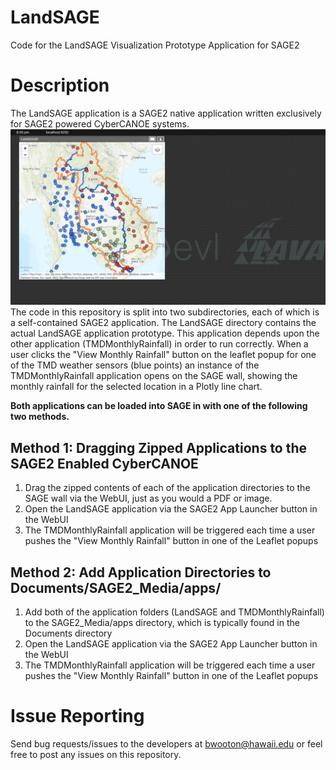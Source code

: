 # LandSAGE
Code for the LandSAGE Visualization Prototype Application for SAGE2

# Description
The LandSAGE application is a SAGE2 native application written exclusively for SAGE2 powered CyberCANOE systems.
![LandSAGE](LandSAGE_Images/Screen%20Shot%202019-12-26%20at%208.55.54%20PM.png)
The code in this repository is split into two subdirectories, each of which is a self-contained SAGE2 application.
The LandSAGE directory contains the actual LandSAGE application prototype. This application depends upon the other
application (TMDMonthlyRainfall) in order to run correctly.
When a user clicks the "View Monthly Rainfall" button on the leaflet popup for one of the TMD weather sensors (blue points)
an instance of the TMDMonthlyRainfall application opens on the SAGE wall, showing the monthly rainfall for the selected location in a Plotly line chart. 

__Both applications can be loaded into SAGE in with one of the following two methods.__

## Method 1: Dragging Zipped Applications to the SAGE2 Enabled CyberCANOE
1. Drag the zipped contents of each of the application directories to the SAGE wall via the WebUI, just as you would a PDF or image.
2. Open the LandSAGE application via the SAGE2 App Launcher button in the WebUI
3. The TMDMonthlyRainfall application will be triggered each time a user pushes the "View Monthly Rainfall" button in one of the Leaflet popups

## Method 2: Add Application Directories to Documents/SAGE2_Media/apps/
1. Add both of the application folders (LandSAGE and TMDMonthlyRainfall) to the SAGE2_Media/apps directory, which is typically found in the Documents directory
2. Open the LandSAGE application via the SAGE2 App Launcher button in the WebUI
3. The TMDMonthlyRainfall application will be triggered each time a user pushes the "View Monthly Rainfall" button in one of the Leaflet popups

# Issue Reporting
Send bug requests/issues to the developers at bwooton@hawaii.edu or feel free to post any issues on this repository.

